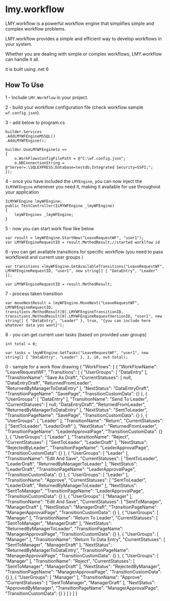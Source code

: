 
# lmy.workflow

LMY.workflow is a powerful workflow engine that simplifies simple and complex workflow problems.

LMY.workflow provides a simple and efficient way to develop workflows in your system.

Whether you are dealing with simple or complex workflows, LMY.workflow can handle it all.

it is built using .net 6



## How To Use

1 - Include ```LMY.WorkFlow``` in your project.

2 - build your workflow configuration file (check workflow sample ```wf.config.json```).

3 - add below to program.cs 

```
builder.Services
.AddLMYWFEngineMSSQL()
.AddLMYWFEngine();

builder.UseLMYWFEngine(o =>
{
    o.WorkFlowsConfigFilePath = @"C:\wf.config.json";
    o.DBConnectionString = @"Server=.\SQLEXPRESS;Database=testdb;Integrated Security=SSPI;";
});
```
4 - once you have included the ```LMYEngine```, you can now inject the ```ILMYWFEngine``` whenever you need it, making it available for use throughout your application
```
ILMYWFEngine lmyWFEngine;
public TestController(ILMYWFEngine _lmyWFEngine)
{
    lmyWFEngine= _lmyWFEngine;
}
```

5 - now you can start work flow like below

```
var result = lmyWFEngine.StartNew("LeaveRequestWF", "user1");
var LMYWFEngineRequestID = result.MethodResult;//started worklfow id
```

6 -you can get available transitions for specific workflow (you need to pass workflowid and current user groups ) 

```
var transitions =lmyWFEngine.GetAvailableTransitions("LeaveRequestWF", LMYWFEngineRequestID, "user1", new string[] { "DataEntry", "Leader" });

var LMYWFEngineRequestID = result.MethodResult;
```

7 - process taken transition  
```
var moveNextResult = lmyWFEngine.MoveNext("LeaveRequestWF", LMYWFEngineRequestID, transitions.MethodResult[0].LMYWFEngineTransitionID, transitions.MethodResult[0].LMYWFEngineRequestVersionID, "user1", new string[] { "DataEntry", "Leader" }, true, "{you can include here whatever data you want}");
```


8 - you can get current user tasks (based on provided user groups) 
```
int total = 0;

var tasks = lmyWFEngine.GetTasks("LeaveRequestWF", "user1", new string[] { "DataEntry", "Leader" }, 1, 10, out total);
```

0 - sample for a work flow drawing
{
  "WorkFlows": [
    {
      "WorkFlowName": "LeaveRequestWF",
      "Transitions": [
        {
          "UserGroups": [
            "DataEntry"
          ],
          "TransitionName": "Save As Draft",
          "CurrentStatuses": [
            null,
            "DataEntryDraft",
            "ReturnedFromLeader",
            "ReturnedByManagerToDataEntry"
          ],
          "NextStatus": "DataEntryDraft",
          "TransitionPageName": "SavePage",
          "TransitionCustomData": {}
        },
        {
          "UserGroups": [
            "DataEntry"
          ],
          "TransitionName": "Send To Leader",
          "CurrentStatuses": [
            null,
            "DataEntryDraft",
            "ReturnedFromLeader",
            "ReturnedByManagerToDataEntry"
          ],
          "NextStatus": "SentToLeader",
          "TransitionPageName": "SavePage",
          "TransitionCustomData": {}
        },
        {
          "UserGroups": [
            "Leader"
          ],
          "TransitionName": "Return",
          "CurrentStatuses": [
            "SentToLeader",
            "LeaderDraft"
          ],
          "NextStatus": "ReturnedFromLeader",
          "TransitionPageName": "LeaderApprovalPage",
          "TransitionCustomData": {}
        },
        {
          "UserGroups": [
            "Leader"
          ],
          "TransitionName": "Reject",
          "CurrentStatuses": [
            "SentToLeader",
            "LeaderDraft"
          ],
          "NextStatus": "RejectedByLeader",
          "TransitionPageName": "LeaderApprovalPage",
          "TransitionCustomData": {}
        },
        {
          "UserGroups": [
            "Leader"
          ],
          "TransitionName": "Edit And Save",
          "CurrentStatuses": [
            "SentToLeader",
            "LeaderDraft",
            "ReturnedByManagerToLeader"
          ],
          "NextStatus": "LeaderDraft",
          "TransitionPageName": "LeaderApprovalPage",
          "TransitionCustomData": {}
        },
        {
          "UserGroups": [
            "Leader"
          ],
          "TransitionName": "Approve",
          "CurrentStatuses": [
            "SentToLeader",
            "LeaderDraft",
            "ReturnedByManagerToLeader"
          ],
          "NextStatus": "SentToManager",
          "TransitionPageName": "LeaderApprovalPage",
          "TransitionCustomData": {}
        },
        {
          "UserGroups": [
            "Manager"
          ],
          "TransitionName": "Edit And Save",
          "CurrentStatuses": [
            "SentToManager",
            "ManagerDraft"
          ],
          "NextStatus": "ManagerDraft",
          "TransitionPageName": "ManagerApprovalPage",
          "TransitionCustomData": {}
        },
        {
          "UserGroups": [
            "Manager"
          ],
          "TransitionName": "Return To Leader",
          "CurrentStatuses": [
            "SentToManager",
            "ManagerDraft"
          ],
          "NextStatus": "ReturnedByManagerToLeader",
          "TransitionPageName": "ManagerApprovalPage",
          "TransitionCustomData": {}
        },
        {
          "UserGroups": [
            "Manager"
          ],
          "TransitionName": "Return To Data Entry",
          "CurrentStatuses": [
            "SentToManager",
            "ManagerDraft"
          ],
          "NextStatus": "ReturnedByManagerToDataEntry",
          "TransitionPageName": "ManagerApprovalPage",
          "TransitionCustomData": {}
        },
        {
          "UserGroups": [
            "Manager"
          ],
          "TransitionName": "Reject",
          "CurrentStatuses": [
            "SentToManager",
            "ManagerDraft"
          ],
          "NextStatus": "RejectedByManager",
          "TransitionPageName": "ManagerApprovalPage",
          "TransitionCustomData": {}
        },
        {
          "UserGroups": [
            "Manager"
          ],
          "TransitionName": "Approve",
          "CurrentStatuses": [
            "SentToManager",
            "ManagerDraft"
          ],
          "NextStatus": "ApprovedByManager",
          "TransitionPageName": "ManagerApprovalPage",
          "TransitionCustomData": {}
        }
      ]
    }
  ]
}
